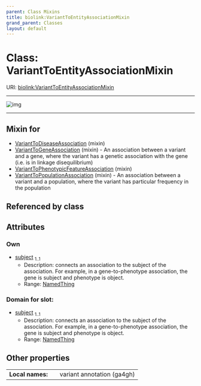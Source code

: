 ```yaml
---
parent: Class Mixins
title: biolink:VariantToEntityAssociationMixin
grand_parent: Classes
layout: default
---
```


# Class: VariantToEntityAssociationMixin




URI: [biolink:VariantToEntityAssociationMixin](https://w3id.org/biolink/VariantToEntityAssociationMixin)


---

![img](https://yuml.me/diagram/nofunky;dir:TB/class/[SequenceVariant]%3Csubject%201..1-%20[VariantToEntityAssociationMixin],[VariantToPopulationAssociation]uses%20-.-%3E[VariantToEntityAssociationMixin],[VariantToPhenotypicFeatureAssociation]uses%20-.-%3E[VariantToEntityAssociationMixin],[VariantToGeneAssociation]uses%20-.-%3E[VariantToEntityAssociationMixin],[VariantToDiseaseAssociation]uses%20-.-%3E[VariantToEntityAssociationMixin],[VariantToPopulationAssociation],[VariantToPhenotypicFeatureAssociation],[VariantToGeneAssociation],[VariantToDiseaseAssociation],[SequenceVariant])

---


## Mixin for

 * [VariantToDiseaseAssociation](VariantToDiseaseAssociation.md) (mixin) 
 * [VariantToGeneAssociation](VariantToGeneAssociation.md) (mixin)  - An association between a variant and a gene, where the variant has a genetic association with the gene (i.e. is in linkage disequilibrium)
 * [VariantToPhenotypicFeatureAssociation](VariantToPhenotypicFeatureAssociation.md) (mixin) 
 * [VariantToPopulationAssociation](VariantToPopulationAssociation.md) (mixin)  - An association between a variant and a population, where the variant has particular frequency in the population

## Referenced by class


## Attributes


### Own

 * [subject](subject.md)  <sub>1..1</sub>
     * Description: connects an association to the subject of the association. For example, in a gene-to-phenotype association, the gene is subject and phenotype is object.
     * Range: [NamedThing](NamedThing.md)

### Domain for slot:

 * [subject](subject.md)  <sub>1..1</sub>
     * Description: connects an association to the subject of the association. For example, in a gene-to-phenotype association, the gene is subject and phenotype is object.
     * Range: [NamedThing](NamedThing.md)

## Other properties

|  |  |  |
| --- | --- | --- |
| **Local names:** | | variant annotation (ga4gh) |

